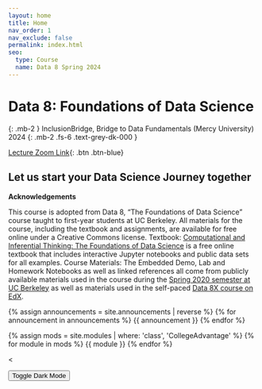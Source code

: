 ```yaml
---
layout: home
title: Home
nav_order: 1
nav_exclude: false
permalink: index.html
seo:
  type: Course
  name: Data 8 Spring 2024
---
```


# Data 8: Foundations of Data Science

{: .mb-2 }
InclusionBridge, Bridge to Data Fundamentals (Mercy University) 2024
{: .mb-2 .fs-6 .text-grey-dk-000 }

[Lecture Zoom Link](https://us06web.zoom.us/my/ttogun?pwd=bGsxeU1uN0F0ZHVTQ1NBTWVWNUNEdz09){: .btn .btn-blue}

## Let us start your Data Science Journey together

**Acknowledgements**

This course is adopted from Data 8, “The Foundations of Data Science” course taught to first-year students at UC Berkeley.
All materials for the course, including the textbook and assignments, are available for free online under a Creative Commons license.
Textbook: [Computational and Inferential Thinking: The Foundations of Data Science](http://inferentialthinking.com/) is a free online textbook that includes interactive Jupyter notebooks and public data sets for all examples.
Course Materials: The Embedded Demo, Lab and Homework Notebooks as well as linked references all come from publicly available materials used in the course during the [Spring 2020 semester at UC Berkeley](http://www.data8.org/sp20/) as well as materials used in the self-paced [Data 8X course on EdX](https://github.com/data-8/materials-x19).

{% assign announcements = site.announcements | reverse %}
{% for announcement in announcements %}
{{ announcement }}
{% endfor %}

{% assign mods = site.modules | where: 'class', 'CollegeAdvantage' %}
{% for module in mods %}
{{ module }}
{% endfor %}

<
<br />

<button class="js-toggle-dark-mode dm-btn btn">Toggle Dark Mode</button>

<script src="assets/darkmode.js"></script>
<script>
  const toggleDarkMode = document.querySelector('.js-toggle-dark-mode');

  jtd.addEvent(toggleDarkMode, 'click', function(){
    if (jtd.getTheme() === 'custom_dark') {
      jtd.setTheme('light');
      localStorage.setItem("darkMode", 0);
      toggleDarkMode.innerHTML = "Toggle Dark Mode";
      toggleDarkMode.classList.add('dm-btn');
        toggleDarkMode.classList.remove('dm-dark-btn');
    } else {
      jtd.setTheme('custom_dark');
      localStorage.setItem("darkMode", 1);
      toggleDarkMode.innerHTML = "Return to the Light";
      toggleDarkMode.classList.add('dm-dark-btn');
      toggleDarkMode.classList.remove('dm-btn');
    }
  });

    window.addEventListener("DOMContentLoaded", (event) => {
      onLoad();
  });
</script>
